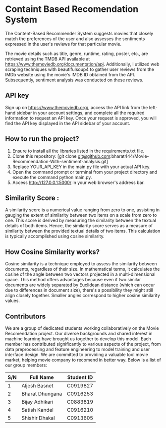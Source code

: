 # Containt Based Recomendation System

The Content-Based Recommender System suggests movies that closely match the preferences of the user and also assesses the sentiments expressed in the user's reviews for that particular movie.


The movie details such as title, genre, runtime, rating, poster, etc., are retrieved using the TMDB API available at https://www.themoviedb.org/documentation/api. Additionally, I utilized web scraping techniques with beautifulsoup4 to gather user reviews from the IMDb website using the movie's IMDB ID obtained from the API. Subsequently, sentiment analysis was conducted on these reviews.

## API key

Sign up on https://www.themoviedb.org/, access the API link from the left-hand sidebar in your account settings, and complete all the required information to request an API key. Once your request is approved, you will find the API key displayed in the API sidebar of your account.

## How to run the project?

1. Ensure to install all the libraries listed in the requirements.txt file.
2. Clone this repository: [git clone git@github.com:bharat444/Movie-Recommendation-With-sentiment-analysis.git]
3. Replace YOUR_API_KEY in the main.py file with your actual API key.
4. Open the command prompt or terminal from your project directory and execute the command python main.py.
5. Access http://127.0.0.1:5000/ in your web browser's address bar.

## Similarity Score : 

A similarity score is a numerical value ranging from zero to one, assisting in gauging the extent of similarity between two items on a scale from zero to one. This score is derived by measuring the similarity between the textual details of both items. Hence, the similarity score serves as a measure of similarity between the provided textual details of two items. This calculation is typically accomplished using cosine similarity.
   
## How Cosine Similarity works?
Cosine similarity is a technique employed to assess the similarity between documents, regardless of their size. In mathematical terms, it calculates the cosine of the angle between two vectors projected in a multi-dimensional space. This method offers advantages because even if two similar documents are widely separated by Euclidean distance (which can occur due to differences in document size), there's a possibility they might still align closely together. Smaller angles correspond to higher cosine similarity values.

## Contributors
We are a group of dedicated students working collaboratively on the Movie Recomendation project. Our diverse backgrounds and shared interest in machine learning have brought us together to develop this model. Each member has contributed significantly to various aspects of the project, from data preprocessing and feature engineering to model training and user interface design. We are committed to providing a valuable tool movie market, helping movie company to recomend in better way. Below is a list of our group members:

| S/N | Full Name | Student ID |
| --- | --------- | ---------- |
| 1 | Aljesh Basnet | C0919827 |
| 2 | Bharat Dhungana | C0916253 |
| 3 | Bijay Adhikari | C0883819 |
| 4 | Satish Kandel | C0916210 |
| 5 | Shishir Dhakal | C0913605 |


